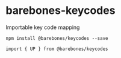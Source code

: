 # barebones-keycodes
Importable key code mapping

`npm install @barebones/keycodes --save`

`import { UP } from @barebones/keycodes`
